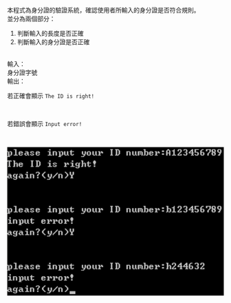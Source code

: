 本程式為身分證的驗證系統，確認使用者所輸入的身分證是否符合規則。<br/>
並分為兩個部分：<br/>
1. 判斷輸入的長度是否正確
2. 判斷輸入的身分證是否正確
<br/>
輸入：<br/>
身分證字號<br/>
輸出：<br/>

若正確會顯示 `The ID is right!` 

<br/>

若錯誤會顯示 `Input error!`

<br/>

![image](https://github.com/veryjimmy/Cpp-Programming_hw5/blob/master/ex1.png)
